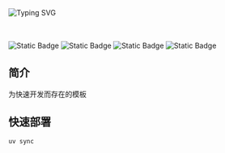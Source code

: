 <div>
  <img src="https://readme-typing-svg.demolab.com?font=Fira+Code&size=50&pause=1000&color=000000&center=true&vCenter=true&width=500&lines=FastAPI+%E5%90%8E%E7%AB%AF%E6%A8%A1%E6%9D%BF" alt="Typing SVG" />
</div>
</br>
</br>

![Static Badge](https://img.shields.io/badge/build-_python_3.13+-blue)
![Static Badge](https://img.shields.io/badge/FastAPI_-green)
![Static Badge](https://img.shields.io/badge/SQLModel-8A2BE2)
![Static Badge](https://img.shields.io/badge/Pydantic2-red)



## 简介

为快速开发而存在的模板

## 快速部署
```shell
uv sync
```
